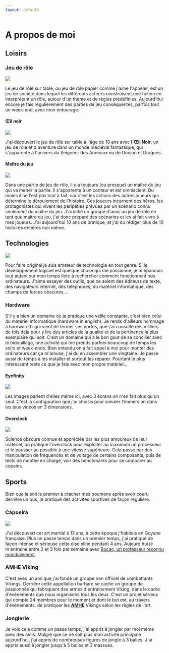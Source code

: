 ```yaml
---
layout: default
---
```

# A propos de moi

## Loisirs

### Jeu de rôle

<img src="{{ site.imagesLocation | absolute_url}}/illustration_jdr.png" class="illustration"/>

Le jeu de rôle sur table, ou jeu de rôle papier comme j'aime l'appeler, est un jeu de société dans lequel les différents acteurs construisent une fiction en interprétant un rôle, autour d'un thème et de règles prédéfinies.
Aujourd'hui encore je fais régulièrement des parties de jeu conséquentes, parfois tout un week-end, avec mon entourage.

#### Œil noir

<img src="{{ site.imagesLocation | absolute_url}}/illustration_oeilnoir.jpg" class="illustration"/>

J'ai découvert le jeu de rôle sur table à l'âge de 10 ans avec **l'Œil Noir**, un jeu de rôle et d'aventure dans un monde médiéval fantastique, qui s'apparente à l'univers du Seigneur des Anneaux ou de Donjon et Dragons.

#### Maître du jeu

<img src="{{ site.imagesLocation | absolute_url}}/illustration_mj.jpg" class="illustration"/>

Dans une partie de jeu de rôle, il y a toujours (ou presque) un maître du jeu qui va mener la partie. Il s'apparente à un conteur et est omniscient. Du moins il ne l'est pas tout à fait, car c'est les actions des autres joueurs qui détermine le déroulement de l'histoire. Ces joueurs incarnent des héros, les protagonistes qui vivent les péripéties prévues par un scénario connu seulement du maître du jeu.
J'ai initié un groupe d'amis au jeu de rôle en tant que maître du jeu, j'ai donc préparé des scénarios et les ai fait vivre à mes joueurs. J'ai aujourd'hui 10 ans de pratique, et j'ai du rédiger plus de 10 histoires entières moi même.

## Technologies

<img src="{{ site.imagesLocation | absolute_url}}/illustration_technology.jpg" class="illustration"/>

Pour faire original je suis amateur de technologie en tout genre. Si le développement logiciel est quelque chose qui me passionne, je m'épanouis tout autant sur mon temps libre à rechercher comment fonctionnent nos ordinateurs. J'aime essayer des outils, que ce soient des éditeurs de texte, des navigateurs internet, des téléphones, du matériel informatique, des champs de forces obscures...

### Hardware

S'il y a bien un domaine où je pratique une veille constante, c'est bien celui du matériel informatique (hardware in english). Je rends d'ailleurs hommage à hardware.fr qui vient de fermer ses portes, que j'ai consulté des milliers de fois déjà pour y lire des articles de la qualité et de la pertinence la plus exemplaire qui soit.
C'est un domaine qui a le bon gout de se concilier avec le bidouillage, une activité qui me prends parfois beaucoup de temps les soirs et week-ends. Bien entendu on a fait appel à moi pour monter des ordinateurs car ça m'amuse, j'ai du en assembler une vingtaine. Je passe aussi du temps à les installer et surtout les réparer.
Pourtant le plus intéressant reste ce que je fais avec mon propre matériel...

#### Eyefinity

<img src="{{ site.imagesLocation | absolute_url}}/illustration_eyefinity.jpeg" class="illustration"/>

Les images parlent d'elles même ici, avec 3 écrans on n'en fait plus qu'un seul. C'est la configuration que j'ai choisis pour simuler l'immersion dans les jeux vidéos en 3 dimensions.

#### Overclock

<img src="{{ site.imagesLocation | absolute_url}}/illustration_overclock.jpg" class="illustration"/>

Science obscure connue et appréciée par les plus amoureux de leur matériel, on pratique l'overclock pour exploiter au maximum un processeur et le pousser au possible à une vitesse supérieure. Cela passe par des manipulation de fréquences et de voltage de certains composants, puis de tests de montée en charge, voir des benchmarks pour se comparer au copains.

## Sports

Bien que je soit le premier à cracher mes poumons après avoir couru derrière un bus, je pratique des activités sportives de façon régulière.

### Capoeira

<img src="{{ site.imagesLocation | absolute_url}}/illustration_capoeira.jpg" class="illustration"/>

J'ai découvert cet art martial à 13 ans, à cette époque j'habitais en Guyane française. Plus un passe temps dans un premier temps, j'ai pratiqué de façon intense et sérieuse cette discipline pendant 4 ans.  Aujourd'hui je m'entraine entre 2 et 3 fois par semaine avec [Bocao, un professeur reconnu mondialement](http://www.capoeiranocorpo.com/instrutor-boco).

### AMHE Viking

C'est avec un ami que j'ai fondé un groupe non officiel de combattants Vikings. Derrière cette appellation barbare se cache un groupe de passionnés qui fabriquent des armes d'entrainement Viking, dans le cadre d'évènements que nous organisons tous les deux. C'est un projet sérieux qui compte 24 membres pour le moment et dont le but est, au travers d'évènements, de pratiquer les <abbr title="Art Martiaux Historiques Européens">**AMHE**</abbr> Vikings selon les règles de l'art.

### Jonglerie

Je vois cela comme un passe temps, j'ai appris à jongler par moi même avec des amis. Malgré que ce ne soit plus mon activité principale aujourd'hui, j'ai appris de nombreuses figures de jongle à 3 balles. J'ai appris aussi à jongler jusqu'à 5 balles et 3 massues.

<div style="display: none">bite</div>
